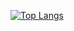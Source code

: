[![Top Langs](https://github-readme-stats.vercel.app/api/top-langs/?username=7granddadpgn&langs_count=8)](https://github.com/anuraghazra/github-readme-stats)
